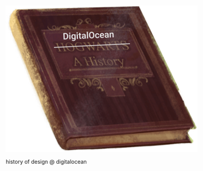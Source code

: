 ![doahistory](https://github.com/kplsn/timeline/blob/main/doahistory.png)

history of design @ digitalocean
